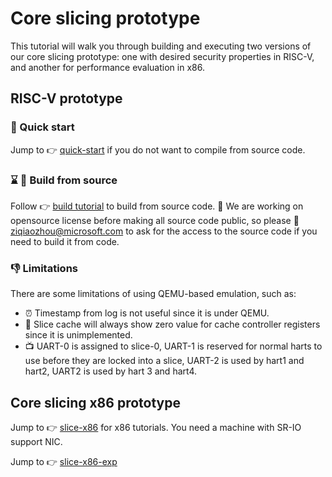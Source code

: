 # Core slicing prototype
This tutorial will walk you through building and executing two versions of our core slicing prototype: one with desired security properties in RISC-V, and another for performance evaluation in x86.

## RISC-V prototype

### :rocket: Quick start

Jump to :point_right: [quick-start](quick-start.md) if you do not want to compile from source code.

### :hourglass: :wrench: Build from source
Follow :point_right: [build tutorial](build.md) to build from source code. 
:key: We are working on opensource license before making all source code public, so please :email: ziqiaozhou@microsoft.com to ask for the access to the source code if you need to build it from code.

### :-1: Limitations
There are some limitations of using QEMU-based emulation, such as: 
* :alarm_clock: Timestamp from log is not useful since it is under QEMU.
* :construction: Slice cache will always show zero value for cache controller registers since it is unimplemented.
* :tv: UART-0 is assigned to slice-0, UART-1 is reserved for normal harts to use before they are locked into a slice, UART-2 is used by hart1 and hart2, UART2 is used by hart 3 and hart4.

## Core slicing x86 prototype

Jump to :point_right: [slice-x86](https://github.com/MSRSSP/sliceloader-x64#readme) for x86 tutorials. You need a machine with SR-IO support NIC.

Jump to :point_right: [slice-x86-exp](x86-exp/README.md)
